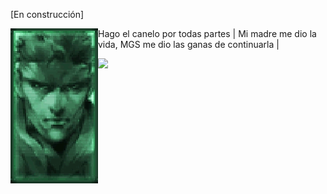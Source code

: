 [En construcción]

<img align='left' src=https://github.com/insonyy/insonyy/blob/56df13b338f8c02fbe32d9b7b059e17e4be344ab/tumblr_ma5f9esvJD1rvkdlio1_r3_250.gif>
Hago el canelo por todas partes | Mi madre me dio la vida, MGS me dio las ganas de continuarla | 

![](https://komarev.com/ghpvc/?username=insonyy&color=blue)
